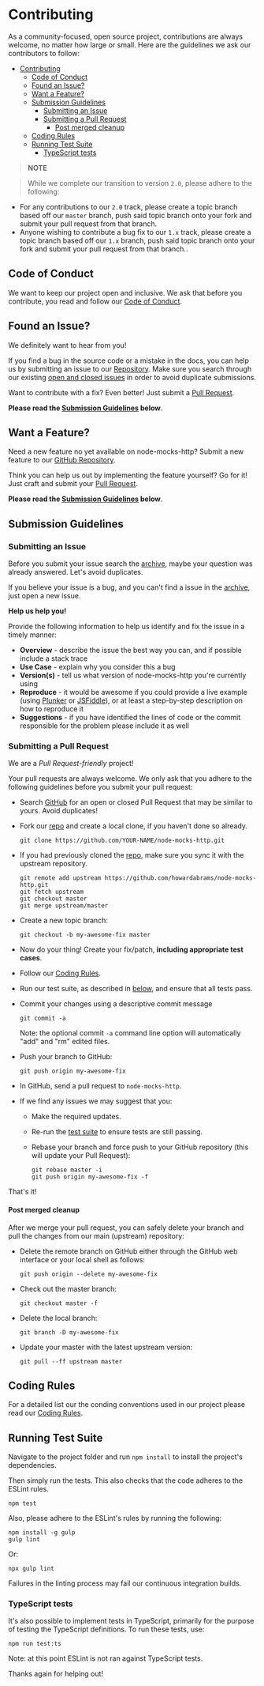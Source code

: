 # Contributing

As a community-focused, open source project, contributions are always welcome, no matter how large or small. Here are the guidelines we ask our contributors to follow:

- [Contributing](#contributing)
  - [ Code of Conduct](#-code-of-conduct)
  - [ Found an Issue?](#-found-an-issue)
  - [ Want a Feature?](#-want-a-feature)
  - [ Submission Guidelines](#-submission-guidelines)
    - [Submitting an Issue](#submitting-an-issue)
    - [Submitting a Pull Request](#submitting-a-pull-request)
      - [Post merged cleanup](#post-merged-cleanup)
  - [ Coding Rules](#-coding-rules)
  - [ Running Test Suite](#-running-test-suite)
    - [TypeScript tests](#typescript-tests)

> **NOTE**

> While we complete our transition to version `2.0`, please adhere to the following:
- For any contributions to our `2.0` track, please create a topic branch based off our `master` branch, push said topic branch onto your fork and submit your pull request from that branch.
- Anyone wishing to contribute a bug fix to our `1.x` track, please create a topic branch based off our `1.x` branch, push said topic branch onto your fork and submit your pull request from that branch..

## <a name="coc"></a> Code of Conduct
We want to keep our project open and inclusive. We ask that before you
contribute, you read and follow our [Code of Conduct](CODE_OF_CONDUCT.md).

## <a name="issue"></a> Found an Issue?
We definitely want to hear from you!

If you find a bug in the source code or a mistake in the docs, you can help us by
submitting an issue to our [Repository][issues]. Make sure you search through our existing [open and closed issues][issues-archive] in order to avoid duplicate submissions.

Want to contribute with a fix? Even better! Just submit a [Pull Request][pulls].

**Please read the [Submission Guidelines](#submit) below**.

## <a name="feature"></a> Want a Feature?
Need a new feature no yet available on node-mocks-http? Submit a new feature to our [GitHub Repository][issues].

Think you can help us out by implementing the feature yourself? Go for it! Just craft and submit your [Pull Request][pulls].

**Please read the [Submission Guidelines](#submit) below**.

## <a name="submit"></a> Submission Guidelines

### Submitting an Issue
Before you submit your issue search the [archive][issues-archive], maybe your question was already answered. Let's avoid duplicates.

If you believe your issue is a bug, and you can't find a issue in the [archive][issues-archive], just open a new issue.

**Help us help you!**

Provide the following information to help us identify and fix the issue in a timely manner:

* **Overview** - describe the issue the best way you can, and if possible include a stack trace
* **Use Case** - explain why you consider this a bug
* **Version(s)** - tell us what version of node-mocks-http you're currently using
* **Reproduce** - it would be awesome if you could provide a live example (using [Plunker][plunker] or
  [JSFiddle][jsfiddle]), or at least a step-by-step description on how to reproduce it
* **Suggestions** - if you have identified the lines of code or the commit responsible for the problem please include it as well

### Submitting a Pull Request
We are a *Pull Request-friendly* project!

Your pull requests are always welcome. We only ask that  you adhere to the following guidelines before you submit your pull request:

* Search [GitHub][pulls] for an open or closed Pull Request that may be similar to yours. Avoid duplicates!
* Fork our [repo][repo] and create a local clone, if you haven't done so already.

     ```shell
     git clone https://github.com/YOUR-NAME/node-mocks-http.git
     ```

* If you had previously cloned the [repo][repo], make sure you sync it with the upstream repository.

     ```shell
     git remote add upstream https://github.com/howardabrams/node-mocks-http.git
     git fetch upstream
     git checkout master
     git merge upstream/master
	 ```

* Create a new topic branch:

     ```shell
     git checkout -b my-awesome-fix master
     ```

* Now do your thing! Create your fix/patch, **including appropriate test cases**.
* Follow our [Coding Rules](#rules).
* Run our test suite, as described in [below](#tests),
  and ensure that all tests pass.
* Commit your changes using a descriptive commit message

     ```shell
     git commit -a
     ```

  Note: the optional commit `-a` command line option will automatically "add" and "rm" edited files.

* Push your branch to GitHub:

    ```shell
    git push origin my-awesome-fix
    ```

* In GitHub, send a pull request to `node-mocks-http`.
* If we find any issues we may suggest that you:
  * Make the required updates.
  * Re-run the [test suite](#tests) to ensure tests are still passing.
  * Rebase your branch and force push to your GitHub repository (this will update your Pull Request):

    ```shell
    git rebase master -i
    git push origin my-awesome-fix -f
    ```

That's it!

#### Post merged cleanup

After we merge your pull request, you can safely delete your branch and pull the changes from our main (upstream) repository:

* Delete the remote branch on GitHub either through the GitHub web interface or your local shell as follows:

    ```shell
    git push origin --delete my-awesome-fix
    ```

* Check out the master branch:

    ```shell
    git checkout master -f
    ```

* Delete the local branch:

    ```shell
    git branch -D my-awesome-fix
    ```

* Update your master with the latest upstream version:

    ```shell
    git pull --ff upstream master
    ```

## <a name="rules"></a> Coding Rules

For a detailed list our the conding conventions used in our project please read our [Coding Rules](CODING_RULES.md).

## <a name="tests"></a> Running Test Suite

Navigate to the project folder and run `npm install` to install the
project's dependencies.

Then simply run the tests.  This also checks that the code adheres to the ESLint rules.

    npm test

Also, please adhere to the ESLint's rules by running the following:

    npm install -g gulp
    gulp lint

Or:

    npx gulp lint

Failures in the linting process may fail our continuous integration builds.

### TypeScript tests

It's also possible to implement tests in TypeScript, primarily for the purpose of testing the TypeScript definitions.  To run these tests, use:

    npm run test:ts

Note: at this point ESLint is not ran against TypeScript tests.

Thanks again for helping out!


[repo]: https://github.com/eugef/node-mocks-http
[issues]: https://github.com/eugef/node-mocks-http/issues
[issues-archive]: https://github.com/eugef/node-mocks-http/issues?q=is%3Aissue
[pulls]: https://github.com/eugef/node-mocks-http/pulls
[pulls-archive]: https://github.com/eugef/node-mocks-http/pulls?q=is%3Apr
[jsfiddle]: http://jsfiddle.net/
[plunker]: http://plnkr.co/edit
